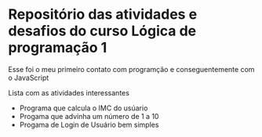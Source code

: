 # Repositório das atividades e desafios do curso Lógica de programação 1
Esse foi o meu primeiro contato com programção e conseguentemente com o JavaScript

Lista com as atividades interessantes

- Programa que calcula o IMC do usúario 
- Progama que advinha um número de 1 a 10
- Progama de Login de Usuário bem simples
